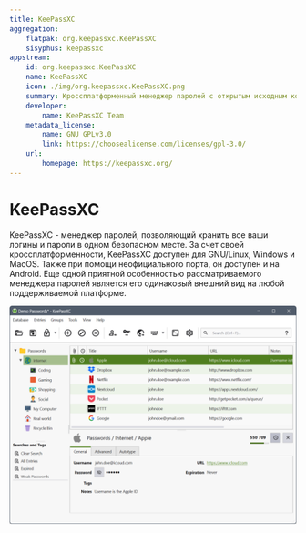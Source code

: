 ```yaml
---
title: KeePassXC
aggregation:
    flatpak: org.keepassxc.KeePassXC
    sisyphus: keepassxc
appstream:
    id: org.keepassxc.KeePassXC
    name: KeePassXC
    icon: ./img/org.keepassxc.KeePassXC.png
    summary: Кроссплатформенный менеджер паролей с открытым исходным кодом.
    developer:
        name: KeePassXC Team
    metadata_license: 
        name: GNU GPLv3.0
        link: https://choosealicense.com/licenses/gpl-3.0/
    url: 
        homepage: https://keepassxc.org/
---
```


# KeePassXC

KeePassXC - менеджер паролей, позволяющий хранить все ваши логины и пароли в одном безопасном месте.
За счет своей кроссплатформенности, KeePassXC доступен для GNU/Linux, Windows и MacOS.
Также при помощи неофициального порта, он доступен и на Android.
Еще одной приятной особенностью рассматриваемого менеджера паролей является его одинаковый внешний вид на любой поддерживаемой платформе.

![скриншот программы KeePassXC](./img/keepassxc_screen.png 'скриншот программы KeePassXC')

<!--@include: @apps/_parts/install/content-repo.md-->
<!--@include: @apps/_parts/install/content-flatpak.md-->

